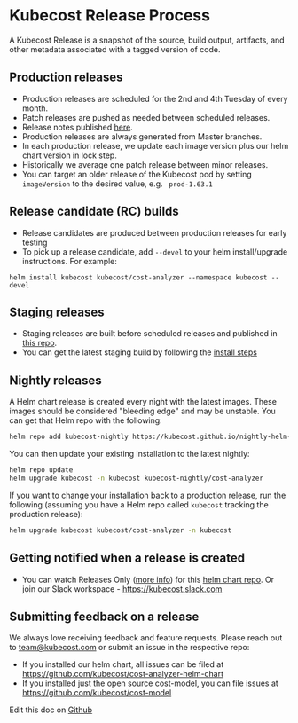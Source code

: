 Kubecost Release Process
========================

A Kubecost Release is a snapshot of the source, build output, artifacts, and other metadata associated with a tagged version of code.

## Production releases 

* Production releases are scheduled for the 2nd and 4th Tuesday of every month.
* Patch releases are pushed as needed between scheduled releases.
* Release notes published [here](https://kubecost.com/releases).
* Production releases are always generated from Master branches.  
* In each production release, we update each image version plus our helm chart version in lock step. 
* Historically we average one patch release between minor releases.
* You can target an older release of the Kubecost pod by setting `imageVersion` to the desired value, e.g. ` prod-1.63.1`

## Release candidate (RC) builds

* Release candidates are produced between production releases for early testing
* To pick up a release candidate, add `--devel` to your helm install/upgrade instructions. For example:

```
helm install kubecost kubecost/cost-analyzer --namespace kubecost --devel
```


## Staging releases

* Staging releases are built before scheduled releases and published in [this repo](https://github.com/kubecost/staging-repo).
* You can get the latest staging build by following the [install steps](https://github.com/kubecost/docs/blob/master/staging.md)

## Nightly releases

A Helm chart release is created every night with the latest images. These images should be considered "bleeding edge" and may be unstable. You can get that Helm repo with the following:

``` sh
helm repo add kubecost-nightly https://kubecost.github.io/nightly-helm-chart
```

You can then update your existing installation to the latest nightly:

``` sh
helm repo update
helm upgrade kubecost -n kubecost kubecost-nightly/cost-analyzer
```

If you want to change your installation back to a production release, run the following (assuming you have a Helm repo called `kubecost` tracking the production release):

``` sh
helm upgrade kubecost kubecost/cost-analyzer -n kubecost
```

## Getting notified when a release is created

* You can watch Releases Only ([more info](https://docs.github.com/en/github/managing-subscriptions-and-notifications-on-github/viewing-your-subscriptions)) for this [helm chart repo](https://github.com/kubecost/cost-analyzer-helm-chart).
Or join our Slack workspace - https://kubecost.slack.com

## Submitting feedback on a release

We always love receiving feedback and feature requests. Please reach out to team@kubecost.com or submit an issue in the respective repo:

* If you installed our helm chart, all issues can be filed at https://github.com/kubecost/cost-analyzer-helm-chart
* If you installed just the open source cost-model, you can file issues at https://github.com/kubecost/cost-model

Edit this doc on [Github](https://github.com/kubecost/docs/blob/master/release-process.md)

<!--- {"article":"4407601825431","section":"4402829033367","permissiongroup":"1500001277122"} --->